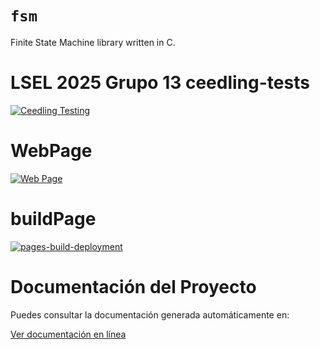 # `fsm`

Finite State Machine library written in C.

# LSEL 2025 Grupo 13 ceedling-tests

[![Ceedling Testing](https://github.com/chenxinyu12138/lsel2025-13/actions/workflows/ceedling-tests.yaml/badge.svg)](https://github.com/chenxinyu12138/lsel2025-13/actions/workflows/ceedling-tests.yaml)

# WebPage

[![Web Page](https://github.com/chenxinyu12138/lsel2025-13/actions/workflows/webpage.yaml/badge.svg)](https://github.com/chenxinyu12138/lsel2025-13/actions/workflows/webpage.yaml)

# buildPage

[![pages-build-deployment](https://github.com/chenxinyu12138/lsel2025-13/actions/workflows/pages/pages-build-deployment/badge.svg)](https://github.com/chenxinyu12138/lsel2025-13/actions/workflows/pages/pages-build-deployment)

# Documentación del Proyecto

Puedes consultar la documentación generada automáticamente en:

[Ver documentación en línea](https://chenxinyu12138.github.io/lsel2025-13/)

